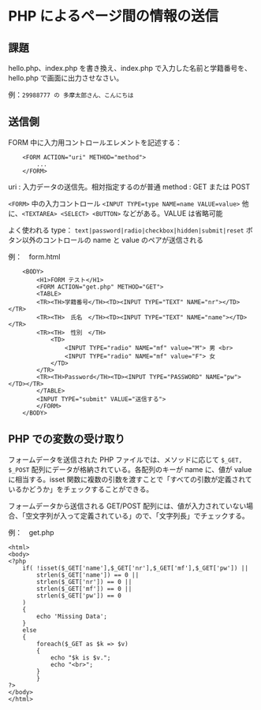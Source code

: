 # PHP によるページ間の情報の送信

## 課題

hello.php、index.php を書き換え、index.php で入力した名前と学籍番号を、hello.php で画面に出力させなさい。

例：```29988777 の 多摩太郎さん、こんにちは```

## 送信側

FORM 中に入力用コントロールエレメントを記述する：

```
	<FORM ACTION="uri" METHOD="method">
		...
	</FORM>
```

uri : 	入力データの送信先。相対指定するのが普通
method : 	GET または POST

```<FORM>``` 中の入力コントロール
```<INPUT TYPE=type NAME=name VALUE=value>```
他に、```<TEXTAREA> <SELECT> <BUTTON>``` などがある。VALUE は省略可能

よく使われる type：
```text|password|radio|checkbox|hidden|submit|reset```
ボタン以外のコントロールの name と value のペアが送信される

例：　form.html
```
	<BODY>
		<H1>FORM テスト</H1>
		<FORM ACTION="get.php" METHOD="GET">
		<TABLE>
		<TR><TH>学籍番号</TH><TD><INPUT TYPE="TEXT" NAME="nr"></TD></TR>
		<TR><TH>　氏名　</TH><TD><INPUT TYPE="TEXT" NAME="name"></TD></TR>
		<TR><TH>　性別　</TH>
			<TD>
				<INPUT TYPE="radio" NAME="mf" value="M"> 男 <br>
				<INPUT TYPE="radio" NAME="mf" value="F"> 女
			</TD>
		</TR>
		<TR><TH>Password</TH><TD><INPUT TYPE="PASSWORD" NAME="pw"></TD></TR>
		</TABLE>
		<INPUT TYPE="submit" VALUE="送信する">
		</FORM>
	</BODY>
 ```

## PHP での変数の受け取り
フォームデータを送信された PHP ファイルでは、メソッドに応じて ```$_GET, $_POST``` 配列にデータが格納されている。各配列のキーが name に、値が value に相当する。isset 関数に複数の引数を渡すことで「すべての引数が定義されているかどうか」をチェックすることができる。

フォームデータから送信される GET/POST 配列には、値が入力されていない場合、「空文字列が入って定義されている」ので、「文字列長」でチェックする。

例：　get.php
```
<html>
<body>
<?php
	if( !isset($_GET['name'],$_GET['nr'],$_GET['mf'],$_GET['pw']) ||
		strlen($_GET['name']) == 0 ||
		strlen($_GET['nr']) == 0 ||
		strlen($_GET['mf']) == 0 ||
		strlen($_GET['pw']) == 0
	)
	{
		echo 'Missing Data';
	}
	else
	{
		foreach($_GET as $k => $v)
		{
			echo "$k is $v.";
			echo "<br>";
		}
		}
?>
</body>
</html>
``` 
